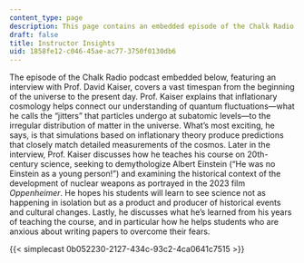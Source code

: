 ```yaml
---
content_type: page
description: This page contains an embedded episode of the Chalk Radio podcast
draft: false
title: Instructor Insights
uid: 1858fe12-c046-45ae-ac77-3750f0130db6
---
```

The episode of the Chalk Radio podcast embedded below, featuring an interview with Prof. David Kaiser, covers a vast timespan from the beginning of the universe to the present day. Prof. Kaiser explains that inflationary cosmology helps connect our understanding of quantum fluctuations—what he calls the “jitters” that particles undergo at subatomic levels—to the irregular distribution of matter in the universe. What’s most exciting, he says, is that simulations based on inflationary theory produce predictions that closely match detailed measurements of the cosmos. Later in the interview, Prof. Kaiser discusses how he teaches his course on 20th-century science, seeking to demythologize Albert Einstein (“He was no Einstein as a young person!”) and examining the historical context of the development of nuclear weapons as portrayed in the 2023 film *Oppenheimer*. He hopes his students will learn to see science not as happening in isolation but as a product and producer of historical events and cultural changes. Lastly, he discusses what he’s learned from his years of teaching the course, and in particular how he helps students who are anxious about writing papers to overcome their fears.

{{< simplecast 0b052230-2127-434c-93c2-4ca0641c7515 >}}
